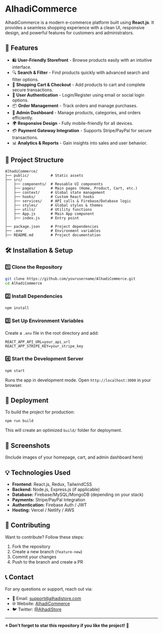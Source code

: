 # AlhadiCommerce

AlhadiCommerce is a modern e-commerce platform built using **React.js**. It provides a seamless shopping experience with a clean UI, responsive design, and powerful features for customers and administrators.

## 🚀 Features

- 🛍 **User-Friendly Storefront** - Browse products easily with an intuitive interface.
- 🔍 **Search & Filter** - Find products quickly with advanced search and filter options.
- 🛒 **Shopping Cart & Checkout** - Add products to cart and complete secure transactions.
- 🔑 **User Authentication** - Login/Register using email or social login options.
- 📦 **Order Management** - Track orders and manage purchases.
- 🏪 **Admin Dashboard** - Manage products, categories, and orders efficiently.
- 🌍 **Responsive Design** - Fully mobile-friendly for all devices.
- 💳 **Payment Gateway Integration** - Supports Stripe/PayPal for secure transactions.
- 📊 **Analytics & Reports** - Gain insights into sales and user behavior.

## 📂 Project Structure

```
AlhadiCommerce/
├── public/          # Static assets
├── src/
│   ├── components/  # Reusable UI components
│   ├── pages/       # Main pages (Home, Product, Cart, etc.)
│   ├── context/     # Global state management
│   ├── hooks/       # Custom React hooks
│   ├── services/    # API calls & Firebase/Database logic
│   ├── styles/      # Global styles & themes
│   ├── utils/       # Utility functions
│   ├── App.js       # Main App component
│   ├── index.js     # Entry point
│
├── package.json     # Project dependencies
├── .env             # Environment variables
├── README.md        # Project documentation
```

## 🛠️ Installation & Setup

### 1️⃣ Clone the Repository
```bash
git clone https://github.com/yourusername/AlhadiCommerce.git
cd AlhadiCommerce
```

### 2️⃣ Install Dependencies
```bash
npm install
```

### 3️⃣ Set Up Environment Variables
Create a `.env` file in the root directory and add:
```env
REACT_APP_API_URL=your_api_url
REACT_APP_STRIPE_KEY=your_stripe_key
```

### 4️⃣ Start the Development Server
```bash
npm start
```
Runs the app in development mode. Open `http://localhost:3000` in your browser.

## 🔧 Deployment
To build the project for production:
```bash
npm run build
```
This will create an optimized `build/` folder for deployment.

## 📸 Screenshots
(Include images of your homepage, cart, and admin dashboard here)

## 💡 Technologies Used
- **Frontend:** React.js, Redux, TailwindCSS
- **Backend:** Node.js, Express.js (if applicable)
- **Database:** Firebase/MySQL/MongoDB (depending on your stack)
- **Payments:** Stripe/PayPal Integration
- **Authentication:** Firebase Auth / JWT
- **Hosting:** Vercel / Netlify / AWS

## 🤝 Contributing
Want to contribute? Follow these steps:
1. Fork the repository
2. Create a new branch (`feature-new`)
3. Commit your changes
4. Push to the branch and create a PR

## 📞 Contact
For any questions or support, reach out via:
- 📧 Email: support@alhadistore.com
- 🌐 Website: [AlhadiCommerce](https://yourwebsite.com)
- 🐦 Twitter: [@AlhadiStore](https://twitter.com/AlhadiStore)

---

**⭐ Don't forget to star this repository if you like the project!** 🚀

